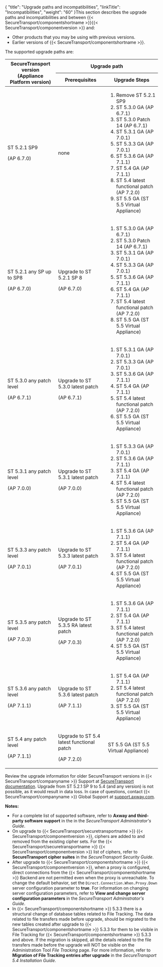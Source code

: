 {
    "title": "Upgrade paths and incompatibilities",
    "linkTitle": "Incompatibilities",
    "weight": "60"
}This section describes the upgrade paths and incompatibilities and between {{< SecureTransport/componentshortname  >}}{{< SecureTransport/componentversion  >}} and:

-   Other products that you may be using with previous versions.
-   Earlier versions of {{< SecureTransport/componentshortname >}}.

<span id="UpgradePaths"></span>The supported upgrade paths are:

<table>
         
         
         
         
   
   <thead>
      <tr>
<th rowspan="2" class="HeadE-Column1-Header1" style="height: 66px">SecureTransport version<br />
(Appliance Platform version)         </th>
<th style="text-align: center;" colspan="2" class="HeadD-Column1-Header1" style="height: 22px">Upgrade path         </th>
      </tr>
      <tr>
<th class="HeadE-Column1-Header1" style="height: 44px">Prerequisites         </th>
<th class="HeadD-Column1-Header1" style="height: 44px">Upgrade Steps         </th>
      </tr>
   </thead>
   <tbody>
      <tr>
         <td><p>ST 5.2.1 SP9</p>
<p>(AP 6.7.0)</p>         </td>
         <td>none         </td>
         <td><ol>
<li>Remove ST 5.2.1 SP9</li>
<li>ST 5.3.0 GA (AP 6.7.1)</li>
<li>ST 5.3.0 Patch 14 (AP 6.7.1)</li>
<li>ST 5.3.1 GA (AP 7.0.1)</li>
<li>ST 5.3.3 GA (AP 7.0.1)</li>
<li>ST 5.3.6 GA (AP 7.1.1)</li>
<li>ST 5.4 GA (AP 7.1.1)</li>
<li>ST 5.4 latest functional patch (AP 7.2.0)</li>
<li>ST 5.5 GA (ST 5.5 Virtual Appliance)</li>
</ol>         </td>
      </tr>
      <tr>
         <td><p>ST 5.2.1 any SP up to SP8</p>
<p>(AP 6.7.0)</p>         </td>
         <td><p>Upgrade to ST 5.2.1 SP 8</p>
<p>(AP 6.7.0)</p>         </td>
         <td><ol>
<li>ST 5.3.0 GA (AP 6.7.1)</li>
<li>ST 5.3.0 Patch 14 (AP 6.7.1)</li>
<li>ST 5.3.1 GA (AP 7.0.1)</li>
<li>ST 5.3.3 GA (AP 7.0.1)</li>
<li>ST 5.3.6 GA (AP 7.1.1)</li>
<li>ST 5.4 GA (AP 7.1.1)</li>
<li>ST 5.4 latest functional patch (AP 7.2.0)</li>
<li>ST 5.5 GA (ST 5.5 Virtual Appliance)</li>
</ol>         </td>
      </tr>
      <tr>
         <td><p>ST 5.3.0 any patch level</p>
<p>(AP 6.7.1)</p>         </td>
         <td><p>Upgrade to ST 5.3.0 latest patch</p>
<p>(AP 6.7.1)</p>         </td>
         <td><ol>
<li>ST 5.3.1 GA (AP 7.0.1)</li>
<li>ST 5.3.3 GA (AP 7.0.1)</li>
<li>ST 5.3.6 GA (AP 7.1.1)</li>
<li>ST 5.4 GA (AP 7.1.1)</li>
<li>ST 5.4 latest functional patch (AP 7.2.0)</li>
<li>ST 5.5 GA (ST 5.5 Virtual Appliance)</li>
</ol>         </td>
      </tr>
      <tr>
         <td><p>ST 5.3.1 any patch level</p>
<p>(AP 7.0.0)</p>         </td>
         <td><p>Upgrade to ST 5.3.1 latest patch</p>
<p>(AP 7.0.0)</p>         </td>
         <td><ol>
<li>ST 5.3.3 GA (AP 7.0.1)</li>
<li>ST 5.3.6 GA (AP 7.1.1)</li>
<li>ST 5.4 GA (AP 7.1.1)</li>
<li>ST 5.4 latest functional patch (AP 7.2.0)</li>
<li>ST 5.5 GA (ST 5.5 Virtual Appliance)</li>
</ol>         </td>
      </tr>
      <tr>
         <td><p>ST 5.3.3 any patch level</p>
<p>(AP 7.0.1)</p>         </td>
         <td><p>Upgrade to ST 5.3.3 latest patch</p>
<p>(AP 7.0.1)</p>         </td>
         <td><ol>
<li>ST 5.3.6 GA (AP 7.1.1)</li>
<li>ST 5.4 GA (AP 7.1.1)</li>
<li>ST 5.4 latest functional patch (AP 7.2.0)</li>
<li>ST 5.5 GA (ST 5.5 Virtual Appliance)</li>
</ol>         </td>
      </tr>
      <tr>
         <td><p>ST 5.3.5 any patch level</p>
<p>(AP 7.0.3)</p>         </td>
         <td><p>Upgrade to ST 5.3.5 RA latest patch</p>
<p>(AP 7.0.3)</p>         </td>
         <td><ol>
<li>ST 5.3.6 GA (AP 7.1.1)</li>
<li>ST 5.4 GA (AP 7.1.1)</li>
<li>ST 5.4 latest functional patch (AP 7.2.0)</li>
<li>ST 5.5 GA (ST 5.5 Virtual Appliance)</li>
</ol>         </td>
      </tr>
      <tr>
         <td><p>ST 5.3.6 any patch level</p>
<p>(AP 7.1.1)</p>         </td>
         <td><p>Upgrade to ST 5.3.6 latest patch</p>
<p>(AP 7.1.1)</p>         </td>
         <td><ol>
<li>ST 5.4 GA (AP 7.1.1)</li>
<li>ST 5.4 latest functional patch (AP 7.2.0)</li>
<li>ST 5.5 GA (ST 5.5 Virtual Appliance)</li>
</ol>         </td>
      </tr>
      <tr>
         <td><p>ST 5.4 any patch level</p>
<p>(AP 7.1.1)</p>         </td>
         <td><p>Upgrade to ST 5.4 latest functional patch</p>
<p>(AP 7.2.0)</p>         </td>
         <td>ST 5.5 GA (ST 5.5 Virtual Appliance)         </td>
      </tr>
   </tbody>
</table>

Review the upgrade information for older SecureTransport versions in {{< SecureTransport/companyname  >}} Support at [SecureTransport documentation](https://support.axway.com/en/search/index/type/Documentation/sort/created%7Cdesc/ipp/50/product/COMPAX012416/category/Installation+and+Prerequisites). Upgrade from ST 5.2.1 SP 9 to 5.4 (and any version) is not possible, as it would result in data loss. In case of questions, contact {{< SecureTransport/companyname  >}} Global Support at [support.axway.com](http://support.axway.com/).

**Notes:**

-   For a complete list of supported software, refer to **Axway and third-party software support** in the in the *SecureTransport Administrator's Guide*.
-   On upgrade to {{< SecureTransport/securetransportname >}} {{< SecureTransport/componentversion >}}, ciphers are added to and removed from the existing cipher sets. For the {{< SecureTransport/securetransportname >}} {{< SecureTransport/componentversion >}} list of ciphers, refer to **SecureTransport cipher suites** in the *SecureTransport Security Guide*.
-   After upgrade to {{< SecureTransport/componentshortname >}} {{< SecureTransport/componentversion >}}, when a proxy is configured, direct connections from the {{< SecureTransport/componentshortname >}} Backend are not permitted even when the proxy is unreachable. To change the default behavior, set the `Direct.Connection.When.Proxy.Down` server configuration parameter to **true**. For information on changing server configuration parameters, refer to **View and change server configuration parameters** in the *SecureTransport Administrator's Guide*.
-   In {{< SecureTransport/componentshortname >}} 5.3.3 there is a structural change of database tables related to File Tracking. The data related to file transfers made before upgrade, should be migrated to the new tables created after upgrade to {{< SecureTransport/componentshortname >}} 5.3.3 for them to be visible in File Tracking for {{< SecureTransport/componentshortname >}} 5.3.3 and above. If the migration is skipped, all the details related to the file transfers made before the upgrade will NOT be visible on the Administration Tool *File Tracking* page. For more information, refer to **Migration of File Tracking entries after upgrade** in the *SecureTransport 5.4 Installation Guide*.
